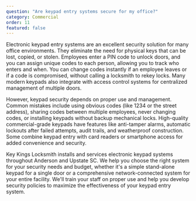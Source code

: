 ```yaml
---
question: "Are keypad entry systems secure for my office?"
category: Commercial
order: 11
featured: false
---
```


Electronic keypad entry systems are an excellent security solution for many office environments. They eliminate the need for physical keys that can be lost, copied, or stolen. Employees enter a PIN code to unlock doors, and you can assign unique codes to each person, allowing you to track who enters and when. You can change codes instantly if an employee leaves or if a code is compromised, without calling a locksmith to rekey locks. Many modern keypads also integrate with access control systems for centralized management of multiple doors.

However, keypad security depends on proper use and management. Common mistakes include using obvious codes (like 1234 or the street address), sharing codes between multiple employees, never changing codes, or installing keypads without backup mechanical locks. High-quality commercial-grade keypads have features like anti-tamper alarms, automatic lockouts after failed attempts, audit trails, and weatherproof construction. Some combine keypad entry with card readers or smartphone access for added convenience and security.

Key Kings Locksmith installs and services electronic keypad systems throughout Anderson and Upstate SC. We help you choose the right system for your security needs and budget, whether it's a simple stand-alone keypad for a single door or a comprehensive network-connected system for your entire facility. We'll train your staff on proper use and help you develop security policies to maximize the effectiveness of your keypad entry system.
